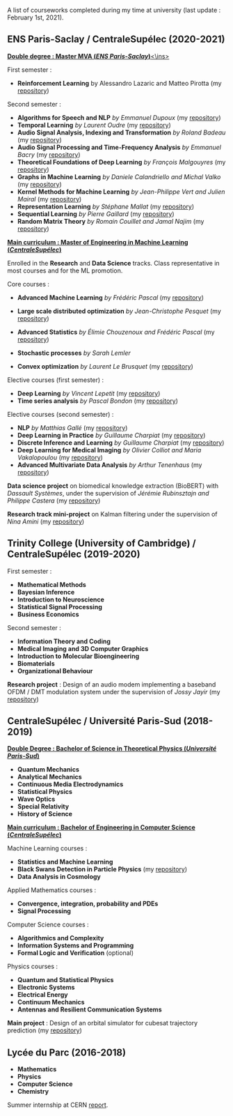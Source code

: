 A list of courseworks completed during my time at university (last update : February 1st, 2021).

## ENS Paris-Saclay / CentraleSupélec (2020-2021) 

<ins>**Double degree : Master MVA (*ENS Paris-Saclay*)**<\ins>

First semester :
* **Reinforcement Learning** by Alessandro Lazaric and Matteo Pirotta (my [repository](https://github.com/hugoby42/MVA_RL))

Second semester :
* **Algorithms for Speech and NLP** *by Emmanuel Dupoux* (my [repository](https://github.com/hugoby42/MVA_NLP))
* **Temporal Learning** *by Laurent Oudre* (my [repository](https://github.com/hugoby42/MVA_time_series))
* **Audio Signal Analysis, Indexing and Transformation** *by Roland Badeau* (my [repository](https://github.com/hugoby42/MVA_audio_signal_analysis))
* **Audio Signal Processing and Time-Frequency Analysis** *by Emmanuel Bacry* (my [repository](https://github.com/hugoby42/MVA_audio_signal_processing))
* **Theoretical Foundations of Deep Learning** *by François Malgouyres* (my [repository](https://github.com/hugoby42/MVA_DL_theory))
* **Graphs in Machine Learning** *by Daniele Calandriello and Michal Valko* (my [repository](https://github.com/hugoby42/MVA_graphs_in_ML))
* **Kernel Methods for Machine Learning** *by Jean-Philippe Vert and Julien Mairal* (my [repository](https://github.com/hugoby42/MVA_kernel))
* **Representation Learning** *by Stéphane Mallat* (my [repository](https://github.com/hugoby42/MVA_representation_learning))
* **Sequential Learning** *by Pierre Gaillard* (my [repository](https://github.com/hugoby42/MVA_sequential_learning))
* **Random Matrix Theory** *by Romain Couillet and Jamal Najim* (my [repository](https://github.com/hugoby42/MVA_random_matrix))


<ins>**Main curriculum : Master of Engineering in Machine Learning (*CentraleSupélec*)**</ins>

Enrolled in the **Research** and **Data Science** tracks. Class representative in most courses and for the ML promotion.

Core courses :
* **Advanced Machine Learning** *by Frédéric Pascal* (my [repository](https://github.com/hugoby42/CS_DL))
* **Large scale distributed optimization** *by Jean-Christophe Pesquet* (my [repository](https://github.com/hugoby42/CS_large_scale_optim))
* **Advanced Statistics** *by Élimie Chouzenoux and Frédéric Pascal* (my [repository](https://github.com/hugoby42/CS_statistics))

* **Stochastic processes** *by Sarah Lemler*
* **Convex optimization** *by Laurent Le Brusquet* (my [repository](https://github.com/hugoby42/CS_optim))

Elective courses (first semester) :
* **Deep Learning** *by Vincent Lepetit* (my [repository](https://github.com/hugoby42/CS_DL))
* **Time series analysis** *by Pascal Bondon* (my [repository](https://github.com/hugoby42/CS_time_series))

Elective courses (second semester) :
* **NLP** *by Matthias Gallé* (my [repository](https://github.com/hugoby42/CS_NLP))
* **Deep Learning in Practice** *by Guillaume Charpiat* (my [repository](https://github.com/hugoby42/CS_DL_in_practice))
* **Discrete Inference and Learning** *by Guillaume Charpiat* (my [repository](https://github.com/hugoby42/CS_GRM))
* **Deep Learning for Medical Imaging** *by Olivier Colliot and Maria Vakalopoulou* (my [repository](https://github.com/hugoby42/CS_DLMI))
* **Advanced Multivariate Data Analysis** *by Arthur Tenenhaus* (my [repository](https://github.com/hugoby42/CS_AMDA))

**Data science project** on biomedical knowledge extraction (BioBERT) with *Dassault Systèmes*, under the supervision of *Jérémie Rubinsztajn and Philippe Castera* (my [repository](https://github.com/hugoby42/CS_biomedical_knowledge_extraction))

**Research track mini-project** on Kalman filtering under the supervision of *Nina Amini* (my [repository](https://github.com/hugoby42/CS_kalman_filtering))

## Trinity College (University of Cambridge) / CentraleSupélec (2019-2020) 
First semester :
* **Mathematical Methods**
* **Bayesian Inference**
* **Introduction to Neuroscience**
* **Statistical Signal Processing**  
* **Business Economics**  

Second semester :
* **Information Theory and Coding**  
* **Medical Imaging and 3D Computer Graphics**  
* **Introduction to Molecular Bioengineering**  
* **Biomaterials**  
* **Organizational Behaviour**  

**Research project** : Design of an audio modem implementing a baseband OFDM / DMT modulation system under the supervision of *Jossy Jayir* (my [repository](https://github.com/hugoby42/CAM_OFDM))

## CentraleSupélec / Université Paris-Sud (2018-2019) 

<ins>**Double Degree : Bachelor of Science in Theoretical Physics (*Université Paris-Sud*)**</ins>

* **Quantum Mechanics**
* **Analytical Mechanics**
* **Continuous Media Electrodynamics**
* **Statistical Physics**
* **Wave Optics**
* **Special Relativity**
* **History of Science**

<ins>**Main curriculum : Bachelor of Engineering in Computer Science (*CentraleSupélec*)**</ins>

Machine Learning courses :
* **Statistics and Machine Learning**
* **Black Swans Detection in Particle Physics** (my [repository](https://github.com/hugoby42/CS_black_swans_particle_physics))
* **Data Analysis in Cosmology**

Applied Mathematics courses :
* **Convergence, integration, probability and PDEs**
* **Signal Processing**

Computer Science courses :
* **Algorithmics and Complexity**
* **Information Systems and Programming**
* **Formal Logic and Verification** (optional)

Physics courses :
* **Quantum and Statistical Physics**
* **Electronic Systems**
* **Electrical Energy**
* **Continuum Mechanics**
* **Antennas and Resilient Communication Systems** 

**Main project** : Design of an orbital simulator for cubesat trajectory prediction (my [repository](https://github.com/hugoby42/CS_cubesat_orbital_simulator))

## Lycée du Parc (2016-2018) 

* **Mathematics**
* **Physics**
* **Computer Science**
* **Chemistry**

Summer internship at CERN [report](https://github.com/hugoby42/CERN_OUTREACH_REPORT).
